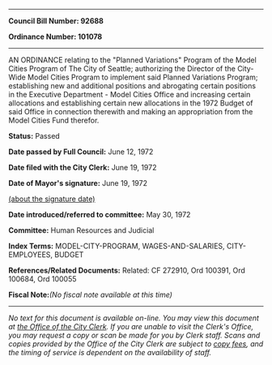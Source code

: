 

********

**Council Bill Number: 92688**
   
**Ordinance Number: 101078**
********

 AN ORDINANCE relating to the "Planned Variations" Program of the Model Cities Program of The City of Seattle; authorizing the Director of the City-Wide Model Cities Program to implement said Planned Variations Program; establishing new and additional positions and abrogating certain positions in the Executive Department - Model Cities Office and increasing certain allocations and establishing certain new allocations in the 1972 Budget of said Office in connection therewith and making an appropriation from the Model Cities Fund therefor.

**Status:** Passed
   
**Date passed by Full Council:** June 12, 1972
   
**Date filed with the City Clerk:** June 19, 1972
   
**Date of Mayor's signature:** June 19, 1972
   
[(about the signature date)](/~public/approvaldate.htm)
   
   
   
**Date introduced/referred to committee:** May 30, 1972
   
**Committee:** Human Resources and Judicial
   
   
**Index Terms:** MODEL-CITY-PROGRAM, WAGES-AND-SALARIES, CITY-EMPLOYEES, BUDGET

**References/Related Documents:** Related: CF 272910, Ord 100391, Ord 100684, Ord 100055

**Fiscal Note:**_(No fiscal note available at this time)_
********

_No text for this document is available on-line. You may view this document at [the Office of the City Clerk](http://www.seattle.gov/leg/clerk/contactUs.htm). If you are unable to visit the Clerk's Office, you may request a copy or scan be made for you by Clerk staff. Scans and copies provided by the Office of the City Clerk are subject to [copy fees](http://clerk.seattle.gov/~public/clerkfees.htm), and the timing of service is dependent on the availability of staff._

